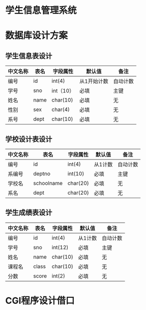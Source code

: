 # 学生信息管理系统

# 数据库设计方案
## 学生信息表设计

| 中文名称 | 表名 | 字段属性 | 默认值 | 备注 |
|---------|------|--------|-------|------|
| 编号 | id | int(4) | 从1开始计数 | 自动计数 |
| 学号 | sno | int（10）| 必填 | 主键 |
| 姓名 | name | char(10)| 必填 | 无 |
| 性别 | sex | char(4) | 必填 | 无 |
| 系号 | dept | char(10) | 必填 | 无 |

## 学校设计表设计
| 中文名称 | 表名 | 字段属性 | 默认值 | 备注 |
|---------|-----|---------|-------|------|
| 编号 | id | int(4) | 从1计数 | 自动计数 |
| 系编号 | deptno | int(10) | 必填 | 主键 |
| 学校名 | schoolname | char(20) | 必填 | 无 |
| 系名 | dept | char(20) | 必填 | 无 |

## 学生成绩表设计
| 中文名称 | 表名 | 字段属性 | 默认值 | 备注 |
|---------|-----|---------|-------|------|
| 编号 | id | int(4) | 从1计数 | 自动计数 |
| 学号 | sno | int(12) | 必填 | 主键 |
| 姓名 | name | char(10) | 必填 | 无 |
| 课程名 | class | char(10) | 必填 | 无 |
| 分数 | score | int(2) | 必填 | 无 |
# CGI程序设计借口
